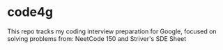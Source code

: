 # code4g
This repo tracks my coding interview preparation for Google, focused on solving problems from:  NeetCode 150 and Striver's SDE Sheet
